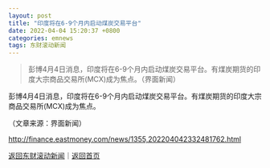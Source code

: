 ```yaml
---
layout: post
title: "印度将在6-9个月内启动煤炭交易平台"
date: 2022-04-04 15:20:37 +0800
categories: emnews
tags: 东财滚动新闻
---
```

> 彭博4月4日消息，印度将在6-9个月内启动煤炭交易平台。有煤炭期货的印度大宗商品交易所(MCX)成为焦点。（界面新闻）

<p> 彭博4月4日消息，印度将在6-9个月内启动煤炭交易平台。有煤炭期货的印度大宗商品交易所(MCX)成为焦点。</p><p class="em_media">（文章来源：界面新闻）</p>

<http://finance.eastmoney.com/news/1355,202204042332481762.html>

[返回东财滚动新闻](//finews.withounder.com/emnews/)｜[返回首页](//finews.withounder.com/)